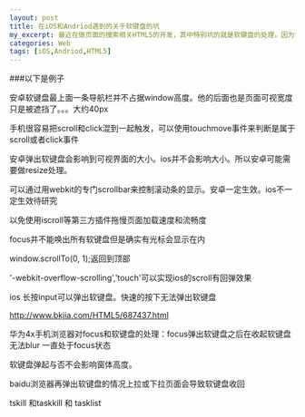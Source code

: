 ```yaml
---
layout: post
title: 在iOS和Andriod遇到的关于软键盘的坑
my_excerpt: 最近在做页面的搜索相关HTML5的开发，其中特别坑的就是软键盘的处理，因为针对不同的机型不同的系统对软键盘的处理都不一定一样。很多时候要针对具体机型做特殊化处理。
categories: Web
tags: [iOS,Andriod,HTML5]
---
```


###以下是例子

安卓软键盘最上面一条导航栏并不占据window高度。他的后面也是页面可视宽度只是被遮挡了。。。大约40px

手机很容易把scroll和click混到一起触发，可以使用touchmove事件来判断是属于scroll或者click事件

安卓弹出软键盘会影响到可视界面的大小。ios并不会影响大小。所以安卓可能需要做resize处理。

可以通过用webkit的专门scrollbar来控制滚动条的显示。安卓一定生效。ios不一定生效待研究

以免使用iscroll等第三方插件拖慢页面加载速度和流畅度

focus并不能唤出所有软键盘但是确实有光标会显示在内


window.scrollTo(0, 1);返回到顶部

'-webkit-overflow-scrolling','touch'可以实现ios的scroll有回弹效果

ios 长按input可以弹出软键盘。快速的按下无法弹出软键盘

http://www.bkjia.com/HTML5/687437.html

华为4x手机浏览器对focus和软键盘的处理：focus弹出软键盘之后在收起软键盘无法blur 一直处于focus状态

软键盘弹起与否不会影响窗体高度。

baidu浏览器再弹出软键盘的情况上拉或下拉页面会导致软键盘收回

tskill 和taskkill 和 tasklist


